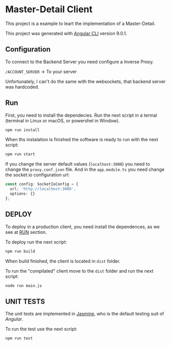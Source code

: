 # Master-Detail Client

This project is a example to leart the implementation of a Master-Detail.

This project was generated with [Angular CLI](https://github.com/angular/angular-cli) version 9.0.1.

## Configuration

To connect to the Backend Server you need configure a Inverse Proxy.

`/ACCOUNT_SERVER` -> To your server

Unfortunately, I can't do the same with the websockets, that backend server was hardcoded.

## Run

First, you need to install the dependecies. Run the next script in a termal (terminal in Linux or macOS, or powershel in Window).
```bash
npm run install
```

When ths instalation is finished the software is ready to run with the next script:
```bash
npm run start
```

If you change the server default values (`localhost:3000`) you need to change the `proxy.conf.json` file. And in the `app.module.ts` you need change the socket.io configuration url:

```typescript
const config: SocketIoConfig = {
  url: 'http://localhost:3000',
  options: {}
};
```

## DEPLOY
To deploy in a production client, you need install the dependences, as we see at [RUN](#run) section.

To deploy run the next script:
```bash
npm run build
```

When build finished, the client is located in `dist` folder.

To run the "compilated" client move to the `dist` folder and run the next script:

```bash
node run main.js
```

## UNIT TESTS
The unit tests are implemented in [Jasmine](https://jasmine.github.io/), who is the default testing suit of _Angular_.

To run the test use the next script:
```bash
npm run test
```
